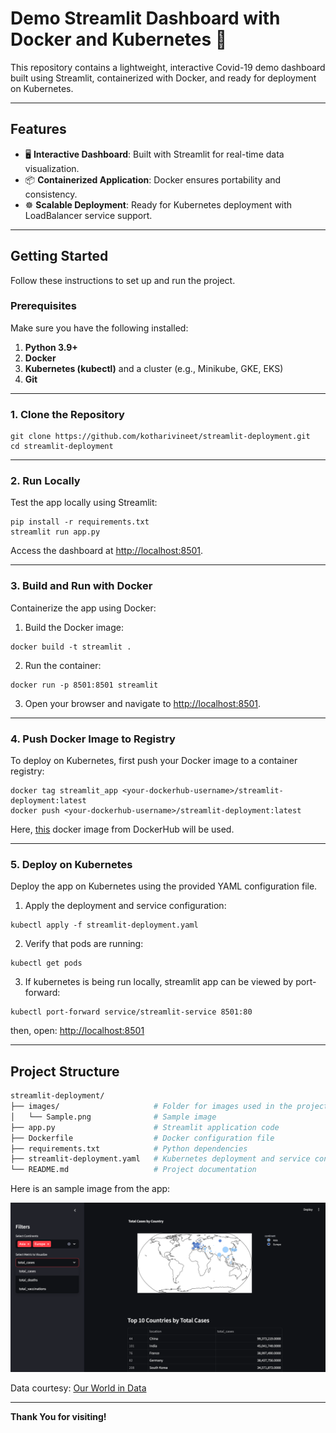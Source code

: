 # **Demo Streamlit Dashboard with Docker and Kubernetes 🚀**

This repository contains a lightweight, interactive Covid-19 demo dashboard built using Streamlit, containerized with Docker, and ready for deployment on Kubernetes.

---

## **Features**
- 🖥️ **Interactive Dashboard**: Built with Streamlit for real-time data visualization.
- 📦 **Containerized Application**: Docker ensures portability and consistency.
- ☸️ **Scalable Deployment**: Ready for Kubernetes deployment with LoadBalancer service support.

---

## **Getting Started**

Follow these instructions to set up and run the project.

### **Prerequisites**
Make sure you have the following installed:
1. **Python 3.9+**
2. **Docker**
3. **Kubernetes (kubectl)** and a cluster (e.g., Minikube, GKE, EKS)
4. **Git**

---

### **1. Clone the Repository**
```
git clone https://github.com/kotharivineet/streamlit-deployment.git
cd streamlit-deployment
```

---

### **2. Run Locally**
Test the app locally using Streamlit:
```
pip install -r requirements.txt
streamlit run app.py
```
Access the dashboard at [http://localhost:8501](http://localhost:8501).

---

### **3. Build and Run with Docker**
Containerize the app using Docker:
1. Build the Docker image:
```
docker build -t streamlit .
```
2. Run the container:
```
docker run -p 8501:8501 streamlit
```
3. Open your browser and navigate to [http://localhost:8501](http://localhost:8501).

---

### **4. Push Docker Image to Registry**
To deploy on Kubernetes, first push your Docker image to a container registry:
```
docker tag streamlit_app <your-dockerhub-username>/streamlit-deployment:latest
docker push <your-dockerhub-username>/streamlit-deployment:latest
```

Here, [this](https://hub.docker.com/r/kotharivineet27/streamlit-deployment/tags) docker image from DockerHub will be used.

---

### **5. Deploy on Kubernetes**
Deploy the app on Kubernetes using the provided YAML configuration file.

1. Apply the deployment and service configuration:
```
kubectl apply -f streamlit-deployment.yaml
```
2. Verify that pods are running:
```
kubectl get pods
```
3. If kubernetes is being run locally, streamlit app can be viewed by port-forward:
```
kubectl port-forward service/streamlit-service 8501:80
```
then, open: [http://localhost:8501](http://localhost:8501)

---

## **Project Structure**
```bash
streamlit-deployment/
├── images/                     # Folder for images used in the project
│   └── Sample.png              # Sample image
├── app.py                      # Streamlit application code
├── Dockerfile                  # Docker configuration file
├── requirements.txt            # Python dependencies
├── streamlit-deployment.yaml   # Kubernetes deployment and service configuration
└── README.md                   # Project documentation
```

Here is an sample image from the app:

![Streamlit App](./Image/Sample.png)


Data courtesy: [Our World in Data](https://ourworldindata.org/coronavirus)

---
**Thank You for visiting!**